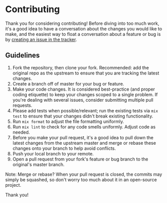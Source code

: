 # Contributing

Thank you for considering contributing! Before diving into too much work, it's a good idea to have a conversation about the changes you would like to make, and the easiest way to float a conversation about a feature or bug is by [creating an issue in the tracker](https://github.com/fireproofsocks/tacocat/issues).


## Guidelines 

1. Fork the repository, then clone your fork. Recommended: add the original repo as the upstream to ensure that you are tracking the latest changes.
2. Create a branch off of master for your bug or feature.
3. Make your code changes. It is considered best-practice (and proper coding etiquette) to keep your changes scoped to a single problem. If you're dealing with several issues, consider submitting multiple pull requests.
4. Please add tests when possible/relevant; run the existing tests via `mix test` to ensure that your changes didn't break existing functionality.
5. Run `mix format` to adjust the file formatting uniformly.
6. Run `mix lint` to check for any code smells uniformly. Adjust code as needed.
7. Before you make your pull request, it's a good idea to pull down the latest changes from the upstream master and merge or rebase these changes onto your branch to help avoid conflicts.
8. Push your local branch to your remote.
9. Open a pull request from your fork's feature or bug branch to the original's master branch. 

Note: Merge or rebase? When your pull request is closed, the commits may simply be squashed, so don't worry too much about it in an open-source project.

Thank you! 
